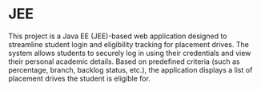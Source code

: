 # JEE
This project is a Java EE (JEE)-based web application designed to streamline student login and eligibility tracking for placement drives. The system allows students to securely log in using their credentials and view their personal academic details. Based on predefined criteria (such as percentage, branch, backlog status, etc.), the application displays a list of placement drives the student is eligible for.

